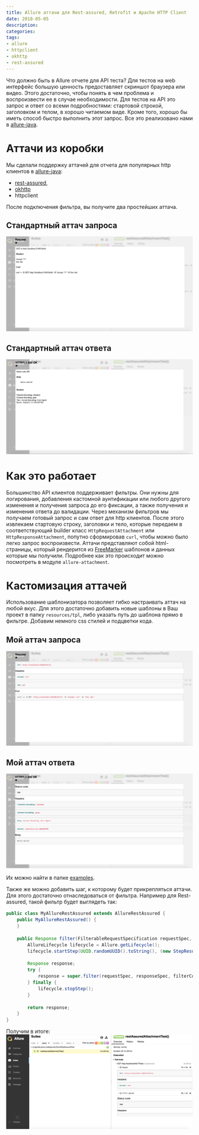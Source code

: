 ```yaml
---
title: Allure аттачи для Rest-assured, Retrofit и Apache HTTP Client
date: 2018-05-05
description: 
categories:
tags:
- allure
- httpclient
- okhttp
- rest-assured
---
```

Что должно быть в Allure отчете для API теста? 
Для тестов на web интерфейс большую ценность предоставляет скриншот браузера или видео. Этого достаточно, чтобы понять в чем проблема и воспроизвести ее в случае необходимости. 
Для тестов на API это запрос и ответ со всеми подробностями: стартовой строкой, заголовком и телом, в хорошо читаемом виде. Кроме того, хорошо бы иметь способ быстро выполнить этот запрос. Все это реализовано нами в [allure-java](https://github.com/allure-framework/allure-java).

# Аттачи из коробки
Мы сделали поддержку аттачей для отчета для популярных http клиентов в [allure-java](https://github.com/allure-framework/allure-java):
 * [rest-assured](https://github.com/allure-framework/allure-java#rest-assured), 
 * [okhttp](https://github.com/allure-framework/allure-java#okhttp) 
 * httpclient
 
После подключения фильтра, вы получите два простейших аттача.

## Стандартный аттач запроса
![Alt text](/images/2018-05-05-request-attachment.jpg)

## Стандартный аттач ответа
![Alt text](/images/2018-05-05-response-attachment.jpg)

# Как это работает
Большинство API клиентов поддерживает фильтры. Они нужны для логирования, добавления кастомной аунтификации или любого другого изменения и получения запроса до его фиксации, а также получения и изменения ответа до валидации. 
Через механизм фильтров мы получаем готовый запрос и сам ответ для http клиентов. После этого извлекаем стартовую строку, заголовки и тело, которые передаем в соответствующий builder класс `HttpRequestAttachment` или `HttpResponseAttachment`, попутно сформировав `curl`, чтобы можно было легко запрос воспроизвести. 
Аттачи представляют собой html-страницы, который рендерится из [FreeMarker](https://freemarker.apache.org/) шаблонов и данных которые мы получили. Подробнее как это происходит можно посмотреть в модуле `allure-attachment`. 

# Кастомизация аттачей
Использование шаблонизатора позволяет гибко настраивать аттач на любой вкус. Для этого достаточно добавить новые шаблоны в Ваш проект в папку `resources/tpl`, либо указать путь до шаблона прямо в фильтре.
Добавим немного css стилей и подцветки кода. 

## Мой аттач запроса
![Alt text](/images/2018-05-05-custom-request-attachment.jpg)

## Мой аттач ответа
![Alt text](/images/2018-05-05-custom-response-attachment.jpg)

Их можно найти в папке [examples](https://github.com/allure-framework/allure-java/tree/master/examples/rest-assured/src/test/resources/tpl).

Также же можно добавить шаг, к которому будет прикрепляться аттачи. Для этого достаточно отнаследоваться от фильтра. 
Например для Rest-assured, такой фильтр будет выглядеть так:

```java
public class MyAllureRestAssured extends AllureRestAssured {
    public MyAllureRestAssured() {
    }

    public Response filter(FilterableRequestSpecification requestSpec, FilterableResponseSpecification responseSpec, FilterContext filterContext) {
        AllureLifecycle lifecycle = Allure.getLifecycle();
        lifecycle.startStep(UUID.randomUUID().toString(), (new StepResult()).withStatus(Status.PASSED).withName(String.format("%s: %s", requestSpec.getMethod(), requestSpec.getURI())));

        Response response;
        try {
            response = super.filter(requestSpec, responseSpec, filterContext);
        } finally {
            lifecycle.stopStep();
        }

        return response;
    }
}
```

Получим в итоге:
![Alt text](/images/2018-05-05-custom-step.jpg)
